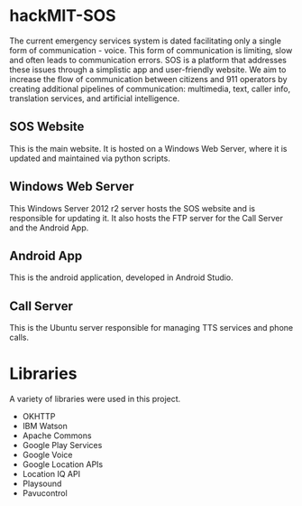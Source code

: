 # hackMIT-SOS

The current emergency services system is dated facilitating only a single form of communication - voice. This form of communication is limiting, slow and often leads to communication errors. SOS is a platform that addresses these issues through a simplistic app and user-friendly website. We aim to increase the flow of communication between citizens and 911 operators by creating additional pipelines of communication: multimedia, text, caller info, translation services, and artificial intelligence.

## SOS Website

This is the main website. It is hosted on a Windows Web Server, where it is updated and maintained via python scripts.

## Windows Web Server

This Windows Server 2012 r2 server hosts the SOS website and is responsible for updating it. It also hosts the FTP server for the Call Server and the Android App.

## Android App

This is the android application, developed in Android Studio.

## Call Server

This is the Ubuntu server responsible for managing TTS services and phone calls.

# Libraries

A variety of libraries were used in this project.

- OKHTTP
- IBM Watson
- Apache Commons
- Google Play Services
- Google Voice
- Google Location APIs
- Location IQ API
- Playsound
- Pavucontrol

